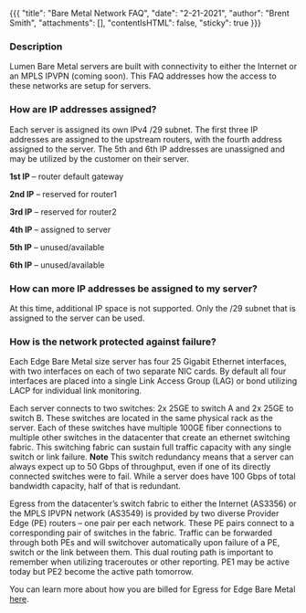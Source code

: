 {{{
  "title": "Bare Metal Network FAQ",
  "date": "2-21-2021",
  "author": "Brent Smith",
  "attachments": [],
  "contentIsHTML": false,
  "sticky": true
}}}


### Description

Lumen Bare Metal servers are built with connectivity to either the Internet or an MPLS IPVPN (coming soon).
This FAQ addresses how the access to these networks are setup for servers.


### How are IP addresses assigned?

 Each server is assigned its own IPv4 /29 subnet.
 The first three IP addresses are assigned to the upstream routers, with the fourth address assigned to the server.
 The 5th and 6th IP addresses are unassigned and may be utilized by the customer on their server.


**1st IP** – router default gateway

**2nd IP** – reserved for router1

**3rd IP** – reserved for router2

**4th IP** – assigned to server

**5th IP** – unused/available

**6th IP** – unused/available


### How can more IP addresses be assigned to my server?

At this time, additional IP space is not supported. Only the /29 subnet that is assigned to the server can be used.

### How is the network protected against failure?

 Each Edge Bare Metal size server has four 25 Gigabit Ethernet interfaces, with two interfaces on each of two separate NIC cards.
 By default all four interfaces are placed into a single Link Access Group (LAG) or bond utilizing LACP for individual link monitoring.

 Each server connects to two switches: 2x 25GE to switch A and 2x 25GE to switch B.
 These switches are located in the same physical rack as the server.
 Each of these switches have multiple 100GE fiber connections to multiple other switches in the datacenter that create an ethernet switching fabric.
 This switching fabric can sustain full traffic capacity with any single switch or link failure.
 **Note** This switch redundancy means that a server can always expect up to 50 Gbps of throughput, even if one of its directly connected switches were to fail.
 While a server does have 100 Gbps of total bandwidth capacity, half of that is redundant.

Egress from the datacenter’s switch fabric to either the Internet (AS3356) or the MPLS IPVPN network (AS3549) is provided by two diverse Provider Edge (PE) routers – one pair per each network. These PE pairs connect to a corresponding pair of switches in the fabric. Traffic can be forwarded through both PEs and will switchover automatically upon failure of a PE, switch or the link between them. This dual routing path is important to remember when utilizing traceroutes or other reporting. PE1 may be active today but PE2 become the active path tomorrow.

You can learn more about how you are billed for Egress for Edge Bare Metal [here](.../edge-computing-solutions/getting-started/edge-bare-metal-billing/).
